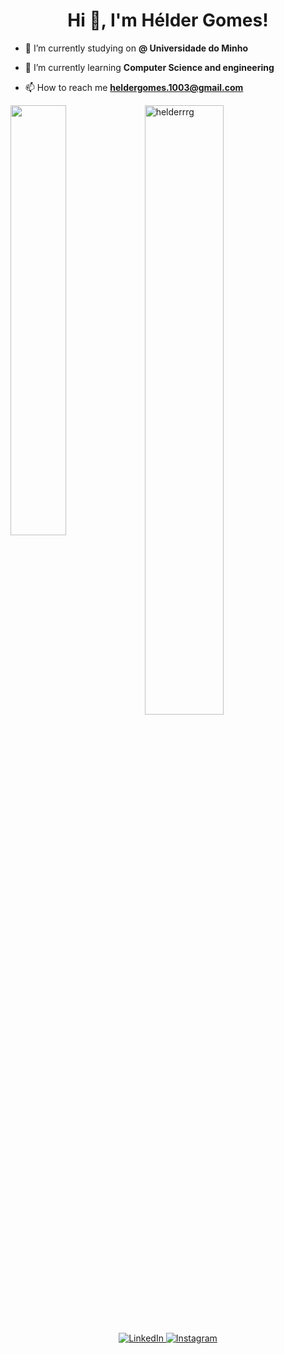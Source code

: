 <h1 align="center">Hi 👋, I'm Hélder Gomes!</h1>


- 🔭 I’m currently studying on **@ Universidade do Minho**

- 🌱 I’m currently learning **Computer Science and engineering**

- 📫 How to reach me **heldergomes.1003@gmail.com**


<a href="https://github.com/helderrrg/github-readme-stats"><img align="left" width="42%" src="https://github-readme-stats.vercel.app/api/top-langs/?username=HELDERRRG&show_icons=true&theme=tokyonight" /></a>
<img width="50%" src="https://github-readme-streak-stats.herokuapp.com/?user=helderrrg&theme=tokyonight" alt="helderrrg"/>
<br/>



<p align="center">
  <a href="" target="https://www.linkedin.com/in/h%C3%A9lder-gomes-7035a426a/">
    <img src="https://img.shields.io/badge/linkedin-%230077B5.svg?&style=for-the-badge&logo=linkedin&logoColor=white&color=071A2C" alt="LinkedIn"/>
  </a>
  <a href="https://www.instagram.com/_heldergomes/" target="_blank">
    <img src="https://img.shields.io/badge/instagram-%23E4405F.svg?&style=for-the-badge&logo=instagram&logoColor=white&color=071A2C" alt="Instagram"/>
  </a>
</p>
